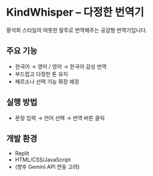 # KindWhisper – 다정한 번역기

황석희 스타일의 따뜻한 말투로 번역해주는 공감형 번역기입니다.

## 주요 기능
- 한국어 → 영어 / 영어 → 한국어 감성 번역
- 부드럽고 다정한 톤 유지
- 페르소나 선택 기능 확장 예정

## 실행 방법
- 문장 입력 → 언어 선택 → 번역 버튼 클릭

## 개발 환경
- Replit
- HTML/CSS/JavaScript
- (향후 Gemini API 연동 고려)
